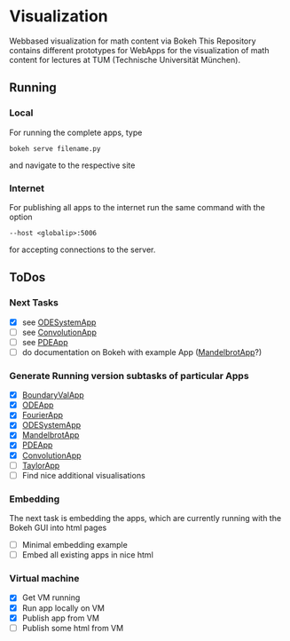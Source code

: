 # Visualization
Webbased visualization for math content via Bokeh
This Repository contains different prototypes for WebApps for the visualization of math content for lectures at TUM (Technische Universität München).

## Running
### Local
For running the complete apps, type
```
bokeh serve filename.py
```
and navigate to the respective site

### Internet
For publishing all apps to the internet run the same command with the option
```
--host <globalip>:5006
```
for accepting connections to the server.

## ToDos
### Next Tasks
- [x] see [ODESystemApp](https://github.com/BenjaminRueth/Visualization/tree/master/ODESystemApp)
- [ ] see [ConvolutionApp](https://github.com/BenjaminRueth/Visualization/tree/master/ConvolutionApp)
- [ ] see [PDEApp](https://github.com/BenjaminRueth/Visualization/tree/master/PDEApp)
- [ ] do documentation on Bokeh with example App ([MandelbrotApp](https://github.com/BenjaminRueth/Visualization/tree/master/MandelbrotApp)?)

### Generate Running version subtasks of particular Apps
- [x] [BoundaryValApp](https://github.com/BenjaminRueth/Visualization/tree/master/BoundaryValApp)
- [x] [ODEApp](https://github.com/BenjaminRueth/Visualization/tree/master/ODEApp)
- [x] [FourierApp](https://github.com/BenjaminRueth/Visualization/tree/master/FourierApp)
- [x] [ODESystemApp](https://github.com/BenjaminRueth/Visualization/tree/master/ODESystemApp)
- [x] [MandelbrotApp](https://github.com/BenjaminRueth/Visualization/tree/master/MandelbrotApp)
- [x] [PDEApp](https://github.com/BenjaminRueth/Visualization/tree/master/PDEApp)
- [x] [ConvolutionApp](https://github.com/BenjaminRueth/Visualization/tree/master/ConvolutionApp)
- [ ] [TaylorApp](https://github.com/BenjaminRueth/Visualization/tree/master/TaylorApp)
- [ ] Find nice additional visualisations

### Embedding
The next task is embedding the apps, which are currently running with the Bokeh GUI into html pages
- [ ] Minimal embedding example
- [ ] Embed all existing apps in nice html

### Virtual machine
- [x] Get VM running
- [x] Run app locally on VM
- [x] Publish app from VM
- [ ] Publish some html from VM

